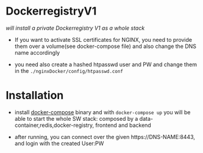 # DockerregistryV1
*will install a private Dockerregistry V1 as a whole stack*


- If you want to activate SSL certificates for NGINX, you need to provide them over a volume(see docker-compose file) and also change the DNS name accordingly

- you need also create a hashed htpasswd user and PW and change them in the `./nginxDocker/config/htpasswd.conf`

# Installation
- install [docker-compose](https://docs.docker.com/compose/install/) binary and with `docker-compose up`  you will be able to start the whole SW stack: composed by a data-container,redis,docker-registry, frontend and backend

- after running, you can connect over the given https://DNS-NAME:8443, and login with the created User:PW 
